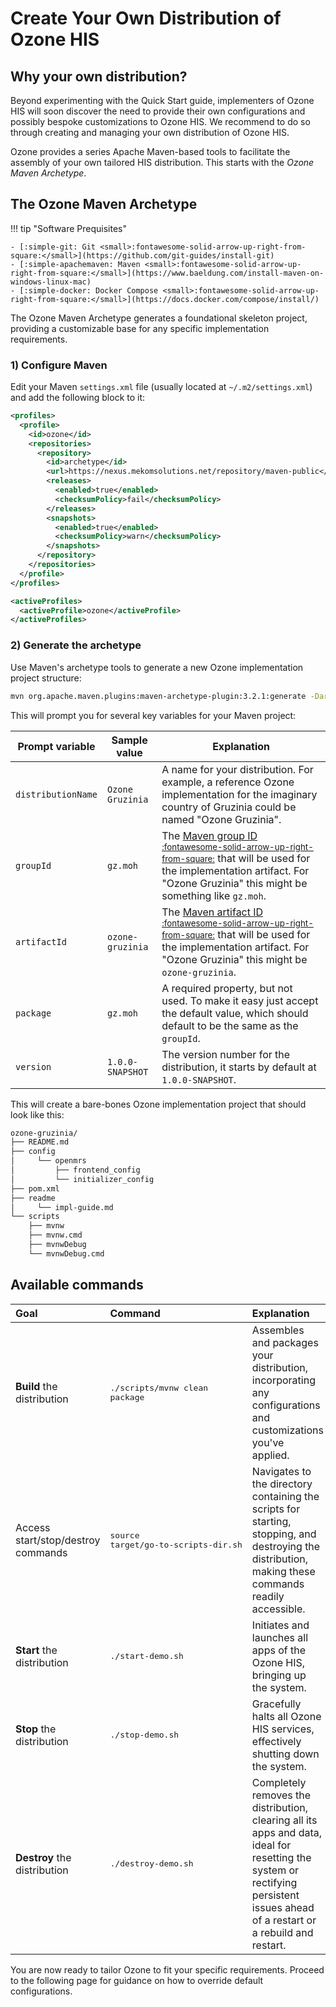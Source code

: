 # Create Your Own Distribution of Ozone HIS

## Why your own distribution?

Beyond experimenting with the Quick Start guide, implementers of Ozone HIS will soon discover the need to provide their own configurations and possibly bespoke customizations to Ozone HIS. We recommend to do so through creating and managing your own distribution of Ozone HIS.

Ozone provides a series Apache Maven-based tools to facilitate the assembly of your own tailored HIS distribution. This starts with the _Ozone Maven Archetype_.

## The Ozone Maven Archetype

!!! tip "Software Prequisites"

    - [:simple-git: Git <small>:fontawesome-solid-arrow-up-right-from-square:</small>](https://github.com/git-guides/install-git)
    - [:simple-apachemaven: Maven <small>:fontawesome-solid-arrow-up-right-from-square:</small>](https://www.baeldung.com/install-maven-on-windows-linux-mac)
    - [:simple-docker: Docker Compose <small>:fontawesome-solid-arrow-up-right-from-square:</small>](https://docs.docker.com/compose/install/)

The Ozone Maven Archetype generates a foundational skeleton project, providing a customizable base for any specific implementation requirements.

### 1) Configure Maven

Edit your Maven `settings.xml` file (usually located at `~/.m2/settings.xml`) and add the following block to it:
```xml
<profiles>
  <profile>
    <id>ozone</id>
    <repositories>
      <repository>
        <id>archetype</id>
        <url>https://nexus.mekomsolutions.net/repository/maven-public</url>
        <releases>
          <enabled>true</enabled>
          <checksumPolicy>fail</checksumPolicy>
        </releases>
        <snapshots>
          <enabled>true</enabled>
          <checksumPolicy>warn</checksumPolicy>
        </snapshots>
      </repository>
    </repositories>
  </profile>
</profiles>

<activeProfiles>
  <activeProfile>ozone</activeProfile>
</activeProfiles>
```

### 2) Generate the archetype

Use Maven's archetype tools to generate a new Ozone implementation project structure:

```bash
mvn org.apache.maven.plugins:maven-archetype-plugin:3.2.1:generate -DarchetypeArtifactId=maven-archetype -DarchetypeGroupId=com.ozonehis 
```

This will prompt you for several key variables for your Maven project:

| Prompt variable    | Sample value     | Explanation                                                                                                                                                                                             |
|--------------------|------------------|---------------------------------------------------------------------------------------------------------------------------------------------------------------------------------------------------------|
| `distributionName` | `Ozone Gruzinia` | A name for your distribution. For example, a reference Ozone implementation for the imaginary country of Gruzinia could be named "Ozone Gruzinia".                                                      |
| `groupId`          | `gz.moh`         | The [Maven group ID <small>:fontawesome-solid-arrow-up-right-from-square:</small>](https://maven.apache.org/guides/mini/guide-naming-conventions.html) that will be used for the implementation artifact. For "Ozone Gruzinia" this might be something like `gz.moh`. |
| `artifactId`       | `ozone-gruzinia` | The [Maven artifact ID <small>:fontawesome-solid-arrow-up-right-from-square:</small>](https://maven.apache.org/guides/mini/guide-naming-conventions.html) that will be used for the implementation artifact. For "Ozone Gruzinia" this might be `ozone-gruzinia`.     |
| `package`          | `gz.moh`         | A required property, but not used. To make it easy just accept the default value, which should default to be the same as the `groupId`.                                                                 |
| `version`          | `1.0.0-SNAPSHOT` | The version number for the distribution, it starts by default at `1.0.0-SNAPSHOT`.                                                                                                                      |


This will create a bare-bones Ozone implementation project that should look like this:
```bash
ozone-gruzinia/
├── README.md
├── config
│     └── openmrs
│         ├── frontend_config
│         └── initializer_config
├── pom.xml
├── readme
│     └── impl-guide.md
└── scripts
    ├── mvnw
    ├── mvnw.cmd
    ├── mvnwDebug
    └── mvnwDebug.cmd
```

## Available commands

|Goal|Command|Explanation|
|:----|:----|:----|
|**Build** the distribution|<pre>./scripts/mvnw clean package</pre>|Assembles and packages your distribution, incorporating any configurations and customizations you've applied.|
|Access start/stop/destroy commands|<pre>source target/go-to-scripts-dir.sh</pre>|Navigates to the directory containing the scripts for starting, stopping, and destroying the distribution, making these commands readily accessible.|
|**Start** the distribution|<pre>./start-demo.sh</pre>|Initiates and launches all apps of the Ozone HIS, bringing up the system.|
|**Stop** the distribution|<pre>./stop-demo.sh</pre>|Gracefully halts all Ozone HIS services, effectively shutting down the system.|
|**Destroy** the distribution|<pre>./destroy-demo.sh</pre>|Completely removes the distribution, clearing all its apps and data, ideal for resetting the system or rectifying persistent issues ahead of a restart or a rebuild and restart.|

You are now ready to tailor Ozone to fit your specific requirements. Proceed to the following page for guidance on how to override default configurations.

